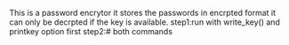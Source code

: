 This is a password encrytor
it stores the passwords in encrpted format it can only be decrpted if the key is available.
step1:run with write_key() and printkey option first
step2:# both commands
